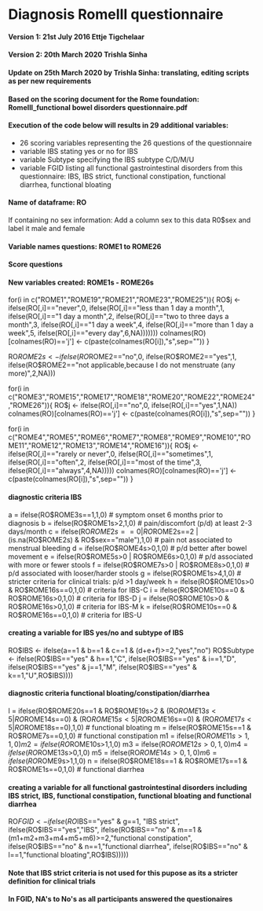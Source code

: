 # **Diagnosis RomeIII questionnaire**

#### Version 1: 21st July 2016 Ettje Tigchelaar
#### Version 2: 20th March 2020 Trishla Sinha 
#### Update on 25th March 2020 by Trishla Sinha: translating, editing scripts as per new requirements 

#### Based on the scoring document for the Rome foundation:  RomeIII_functional bowel disorders questionnaire.pdf
#### Execution of the code below will results in 29 additional variables:
   - 26 scoring variables representing the 26 questions of the questionnaire
   - variable IBS stating yes or no for IBS
   - variable Subtype specifying the IBS subtype C/D/M/U
   - variable FGID listing all functional gastrointestinal disorders from this questionnaire: IBS, IBS strict, functional constipation, functional diarrhea, functional bloating

#### Name of dataframe: RO 
If containing no sex information: Add a column sex to this data R0$sex and label it male and female

#### Variable names questions: ROME1 to ROME26 
#### Score questions

#### New variables created: ROME1s - ROME26s
for(i in c("ROME1","ROME19","ROME21","ROME23","ROME25")){
  RO$j <- ifelse(RO[,i]=="never",0,
         ifelse(RO[,i]=="less than 1 day a month",1,
                ifelse(RO[,i]=="1 day a month",2,
                       ifelse(RO[,i]=="two to three days a month",3,
                              ifelse(RO[,i]=="1 day a week",4,
                                     ifelse(RO[,i]=="more than 1 day a week",5,
                                            ifelse(RO[,i]=="every day",6,NA)))))))
  colnames(RO)[colnames(RO)=='j'] <- c(paste(colnames(RO[i]),"s",sep=""))
}

RO$ROME2s <- ifelse(RO$ROME2=="no",0,
                 ifelse(RO$ROME2=="yes",1,
                        ifelse(RO$ROME2=="not applicable,because I do not menstruate (any more)",2,NA)))     

for(i in c("ROME3","ROME15","ROME17","ROME18","ROME20","ROME22","ROME24","ROME26")){
  RO$j <- ifelse(RO[,i]=="no",0,
                 ifelse(RO[,i]=="yes",1,NA))
  colnames(RO)[colnames(RO)=='j'] <- c(paste(colnames(RO[i]),"s",sep=""))
}

for(i in c("ROME4","ROME5","ROME6","ROME7","ROME8","ROME9","ROME10","ROME11","ROME12","ROME13","ROME14","ROME16")){
  RO$j <- ifelse(RO[,i]=="rarely or never",0,
                 ifelse(RO[,i]=="sometimes",1,
                        ifelse(RO[,i]=="often",2,
                               ifelse(RO[,i]=="most of the time",3,
                                      ifelse(RO[,i]=="always",4,NA)))))
  colnames(RO)[colnames(RO)=='j'] <- c(paste(colnames(RO[i]),"s",sep=""))
}


#### diagnostic criteria IBS
  a = ifelse(RO$ROME3s==1,1,0)                                                      # symptom onset 6 months prior to diagnosis
  b = ifelse(RO$ROME1s>2,1,0)                                                       # pain/discomfort (p/d) at least 2-3 days/month
  c = ifelse(RO$ROME2s==0 | RO$ROME2s==2 |(is.na(RO$ROME2s) & RO$sex=="male"),1,0) # pain not associated to menstrual bleeding
  d = ifelse(RO$ROME4s>0,1,0)                                                       # p/d better after bowel movement
  e = ifelse(RO$ROME5s>0 | RO$ROME6s>0,1,0)                                            # p/d associated with more or fewer stools
  f = ifelse(RO$ROME7s>0 | RO$ROME8s>0,1,0)                                            # p/d associated with looser/harder stools
  g = ifelse(RO$ROME1s>4,1,0)                                                       # stricter criteria for clinical trials: p/d >1 day/week
  h = ifelse(RO$ROME10s>0 & RO$ROME16s==0,1,0)                                         # criteria for IBS-C
  i = ifelse(RO$ROME10s==0 & RO$ROME16s>0,1,0)                                         # criteria for IBS-D
  j = ifelse(RO$ROME10s>0 & RO$ROME16s>0,1,0)                                          # criteria for IBS-M
  k = ifelse(RO$ROME10s==0 & RO$ROME16s==0,1,0)                                        # criteria for IBS-U

#### creating a variable for IBS yes/no and subtype of IBS
RO$IBS <- ifelse(a==1 & b==1 & c==1 & (d+e+f)>=2,"yes","no")
RO$Subtype <- ifelse(RO$IBS=="yes" & h==1,"C",
                     ifelse(RO$IBS=="yes" & i==1,"D",
                            ifelse(RO$IBS=="yes" & j==1,"M",
                                   ifelse(RO$IBS=="yes" & k==1,"U",RO$IBS))))

#### diagnostic criteria functional bloating/constipation/diarrhea

  l = ifelse(RO$ROME20s==1 & RO$ROME19s>2 & (RO$ROME13s<5 | RO$ROME14s==0) & (RO$ROME15s<5 | RO$ROME16s==0) & (RO$ROME17s<5 | RO$ROME18s==0),1,0) # functional bloating
  m = ifelse(RO$ROME15s==1 & RO$ROME7s==0,1,0)            # functional constipation
  m1 = ifelse(RO$ROME11s>1,1,0)
  m2 = ifelse(RO$ROME10s>1,1,0)
  m3 = ifelse(RO$ROME12s>0,1,0)
  m4 = ifelse(RO$ROME13s>0,1,0)
  m5 = ifelse(RO$ROME14s>0,1,0)
  m6 = ifelse(RO$ROME9s>1,1,0)
  n = ifelse(RO$ROME18s==1 & RO$ROME17s==1 & RO$ROME1s==0,1,0)  # functional diarrhea

#### creating a variable for all functional gastrointestinal disorders including IBS strict, IBS, functional constipation, functional bloating and functional diarrhea
RO$FGID <- ifelse(RO$IBS=="yes" & g==1, "IBS strict",
                  ifelse(RO$IBS=="yes","IBS",
                      ifelse(RO$IBS=="no" & m==1 & (m1+m2+m3+m4+m5+m6)>=2,"functional constipation",
                            ifelse(RO$IBS=="no" & n==1,"functional diarrhea",
                                   ifelse(RO$IBS=="no" & l==1,"functional bloating",RO$IBS)))))


#### Note that IBS strict criteria is not used for this pupose as its a stricter definition for clinical trials 
#### In FGID, NA's to No's as all participants answered the questionaires 
